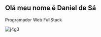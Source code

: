 ## Olá meu nome é Daniel de Sá
Programador Web FullStack

<img src="https://github-readme-stats.vercel.app/api?username=danitw&show_icons=true" alt="j4g3"/>
<!--
**danitw/danitw** is a ✨ _special_ ✨ repository because its `README.md` (this file) appears on your GitHub profile.

